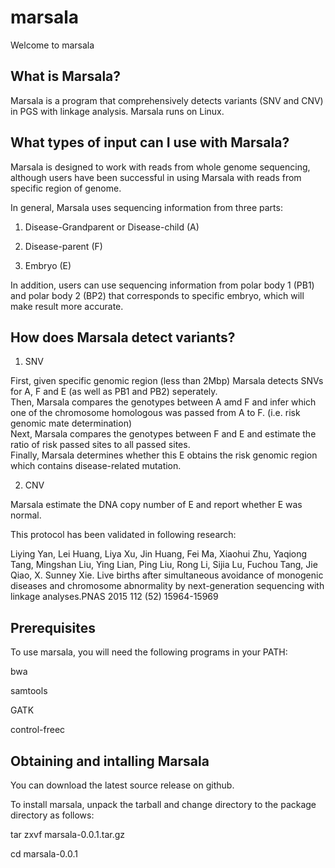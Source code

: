 # marsala
Welcome to marsala

## What is Marsala?
Marsala is a program that comprehensively detects variants (SNV and CNV) in PGS with linkage analysis. Marsala runs on Linux.

## What types of input can I use with Marsala?

Marsala is designed to work with reads from whole genome sequencing, although users have been successful in using Marsala with reads from specific region of genome.

In general, Marsala uses sequencing information from three parts:

1. Disease-Grandparent or Disease-child (A)

2. Disease-parent (F)

3. Embryo (E)

In addition, users can use sequencing information from polar body 1 (PB1) and polar body 2 (BP2) that corresponds to specific embryo, which will make result more accurate.

## How does Marsala detect variants?

1. SNV

First, given specific genomic region (less than 2Mbp) Marsala detects SNVs for A, F and E (as well as PB1 and PB2) seperately. <br />
Then, Marsala compares the genotypes between A amd F and infer which one of the chromosome homologous was passed from A to F. (i.e. risk genomic mate determination) <br />
Next, Marsala compares the genotypes between F and E and estimate the ratio of risk passed sites to all passed sites. <br />
Finally, Marsala determines whether this E obtains the risk genomic region which contains disease-related mutation. <br />

2. CNV

Marsala estimate the DNA copy number of E and report whether E was normal.

This protocol has been validated in following research:

Liying Yan,  Lei Huang,  Liya Xu,  Jin Huang,  Fei Ma,  Xiaohui Zhu,  Yaqiong Tang,  Mingshan Liu, Ying Lian,  Ping Liu,  Rong Li,  Sijia Lu,  Fuchou Tang,  Jie Qiao,   X. Sunney Xie.  Live births after simultaneous avoidance of monogenic diseases and chromosome abnormality by next-generation sequencing with linkage analyses.PNAS 2015 112 (52) 15964-15969

## Prerequisites

To use marsala, you will need the following programs in your PATH:

bwa

samtools

GATK

control-freec

## Obtaining and intalling Marsala

You can download the latest source release on github.

To install marsala, unpack the tarball and change directory to the package directory as follows:

tar zxvf marsala-0.0.1.tar.gz

cd marsala-0.0.1


